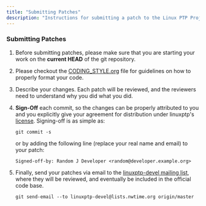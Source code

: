 ```yaml
---
title: "Submitting Patches"
description: "Instructions for submitting a patch to the Linux PTP Project."
---
```


### Submitting Patches

1. Before submitting patches, please make sure that you are starting
   your work on the **current HEAD** of the git repository.

2. Please checkout the [CODING_STYLE.org](https://github.com/richardcochran/linuxptp/blob/master/CODING_STYLE.org) file for guidelines on how to
   properly format your code.

3. Describe your changes. Each patch will be reviewed, and the reviewers
   need to understand why you did what you did.

4. **Sign-Off** each commit, so the changes can be properly attributed to
   you and you explicitly give your agreement for distribution under
   linuxptp's [license](/about/license/). Signing-off is as simple as:

   `git commit -s`

   or by adding the following line (replace your real name and email)
   to your patch:

   `Signed-off-by: Random J Developer <random@developer.example.org>`

5. Finally, send your patches via email to the [linuxptp-devel mailing
   list](https://lists.nwtime.org/sympa/info/linuxptp-devel), where they will be reviewed, and eventually be included in the
   official code base.

   `git send-email --to linuxptp-devel@lists.nwtime.org origin/master`

&nbsp; 
